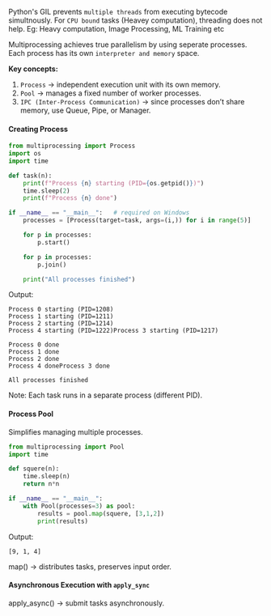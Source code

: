 Python's GIL prevents `multiple threads` from executing bytecode simultnously.
For `CPU bound` tasks (Heavey computation), threading does not help.
Eg: Heavy computation, Image Processing, ML Training etc

Multiprocessing achieves true parallelism by using seperate processes.
Each process has its own `interpreter and memory` space.

**Key concepts:**
1. `Process` → independent execution unit with its own memory.
2. `Pool` → manages a fixed number of worker processes.
3. `IPC (Inter-Process Communication)` → since processes don’t share memory, use Queue, Pipe, or Manager.

#### Creating Process
```python
from multiprocessing import Process
import os
import time

def task(n):
    print(f"Process {n} starting (PID={os.getpid()})")
    time.sleep(2)
    print(f"Process {n} done")

if __name__ == "__main__":   # required on Windows
    processes = [Process(target=task, args=(i,)) for i in range(5)]

    for p in processes:
        p.start()

    for p in processes:
        p.join()

    print("All processes finished")

```
Output:
```
Process 0 starting (PID=1208)
Process 1 starting (PID=1211)
Process 2 starting (PID=1214)
Process 4 starting (PID=1222)Process 3 starting (PID=1217)

Process 0 done
Process 1 done
Process 2 done
Process 4 doneProcess 3 done

All processes finished
```
Note: Each task runs in a separate process (different PID).

#### Process Pool
Simplifies managing multiple processes.

```python
from multiprocessing import Pool
import time

def squere(n):
    time.sleep(n)
    return n*n

if __name__ == "__main__":
    with Pool(processes=3) as pool:
        results = pool.map(squere, [3,1,2])
        print(results)
```
Output:
```
[9, 1, 4]
```
map() → distributes tasks, preserves input order.

#### Asynchronous Execution with `apply_sync`
apply_async() → submit tasks asynchronously.

```python

```
